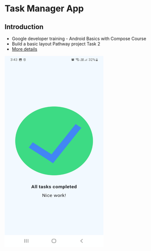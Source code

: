 # Task Manager App

## Introduction
- Google developer training - Android Basics with Compose Course
- Build a basic layout Pathway project Task 2
- [More details](https://github.com/google-developer-training/basic-android-kotlin-compose-training-practice-problems?tab=readme-ov-file)



<p align="left">  <img src="https://github.com/Sajeewamalith/Task_manager/blob/master/Screenshot_20241219-154312_Task%20manager.jpg"  width="320" height="620"/> </p>
